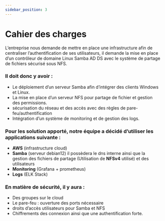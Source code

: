 ```yaml
---
sidebar_position: 3
---
```

# Cahier des charges

L’entreprise nous demande de mettre en place une infrastructure afin de centraliser l’authentification de ses utilisateurs, il demande la mise en place d’un contrôleur de domaine Linux Samba AD DS avec le système de partage de fichiers sécurisé sous NFS.

### Il doit donc y avoir : 

- Le déploiement d’un serveur Samba afin d’intégrer des clients Windows et Linux.
- La mise en place d’un serveur NFS pour partage de fichier et gestion des permissions.
- sécurisation du réseau et des accès avec des règles de pare-feu/authentification
- Intégration d’un système de monitoring et de gestion des logs.


### Pour les solution apporté, notre équipe a décidé d’utiliser les applications suivante : 

- **AWS** (infrastructure cloud)
- **Samba** (serveur debian12) il possèdera le dns interne ainsi que la gestion des fichiers de partage (Utilisation de **NFSv4** utilisé) et des utilisateurs 
- **Monitoring** (Grafana + prometheus)
- **Logs** (ELK Stack)

### En matière de sécurité, il y aura : 

- Des groupes sur le cloud
- Le pare-feu : ouverture des ports nécessaire
- droits d’accès utilisateurs pour Samba et NFS
- Chiffrements des connexion ainsi que une authentification forte.

